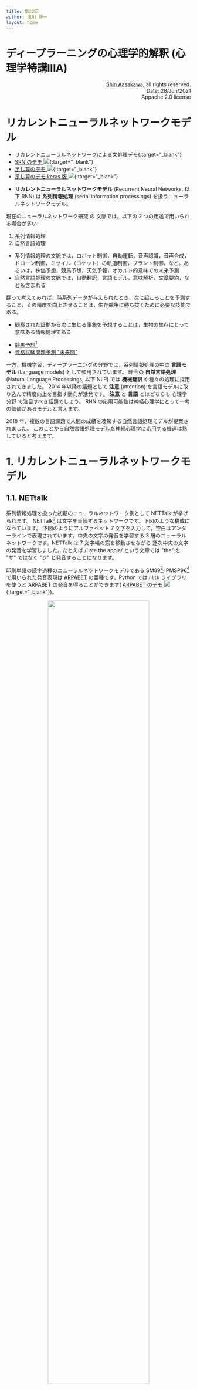 ```yaml
---
title: 第12回
author: 浅川 伸一
layout: home
---
```


# ディープラーニングの心理学的解釈 (心理学特講IIIA)

<div align='right'>
<a href='mailto:educ0233@komazawa-u.ac.jp'>Shin Aasakawa</a>, all rights reserved.<br>
Date: 28/Jun/2021<br/>
Appache 2.0 license<br/>
</div>

# リカレントニューラルネットワークモデル

- [リカレントニューラルネットワークによる文処理デモ](https://komazawa-deep-learning.github.io/character_demo.html){:target="_blank"}
- [SRN のデモ <img src="../assets/colab_icon.svg">](https://colab.research.google.com/github/komazawa-deep-learning/komazawa-deep-learning.github.io/blob/master/2021notebooks/2021_0702rnn_demo.ipynb){:target="_blank"}
- [足し算のデモ <img src="../assets/colab_icon.svg">](https://colab.research.google.com/github/komazawa-deep-learning/komazawa-deep-learning.github.io/blob/master/2021notebooks/2021_0702RNN_binary_addtion_demo.ipynb){:target="_blank"}
- [足し算のデモ keras 版 <img src="../assets/colab_icon.svg">](https://colab.research.google.com/github/ShinAsakawa/2019cnps/blob/master/notebooks/2019cnps_addtion_rnn.ipynb#scrollTo=Y3vy6Lvk-ivI){:target="_blank"}
<!-- sequential mnist の実装は tensorflow だった. see ~/study/2017rnn_book/code -->
<!-- 自動翻訳, 文章要約, 転移学習, マルチモーダル学習, マルチタスク学習-->

<!-- 
VAE と MAML と転移学習の実際とをやろうと思う。

以下は去年の 第11回

<center>
<img src='https://komazawa-deep-learning.github.io/assets/2014Imgur_Saddle_point.gif' style='width:74%'><br>
<img src='https://komazawa-deep-learning.github.io/assets/2014Imgur_Beales_function.gif' style='width:74%'><br>
<img src='https://komazawa-deep-learning.github.io/assets/2014Imgur_Long_Valley.gif' style='width:74%'><br>
</center>


## 再帰型 リカレントニューラルネットワークモデル
-->

- **リカレントニューラルネットワークモデル** (Recurrent Neural Networks, 以下 RNN) は **系列情報処理** (serial information processings) を扱うニューラルネットワークモデル。

現在のニューラルネットワーク研究 の 文脈では，以下の 2 つの用途で用いられる場合が多い:

1. 系列情報処理
2. 自然言語処理

* 系列情報処理の文脈では，ロボット制御，自動運転，音声認識，音声合成，ドローン制御，ミサイル（ロケット）の軌道制御，ブラント制御，など。あるいは，株価予想，競馬予想，天気予報，オカルト的意味での未来予測
* 自然言語処理の文脈では，自動翻訳，言語モデル，意味解析，文章要約，なども含まれる

翻って考えてみれば，時系列データが与えられたとき，次に起こることを予測すること，その精度を向上させることは，生存競争に勝ち抜くために必要な技能である。

- 観察された証拠から次に生じる事象を予想することは，生物の生存にとって意味ある情報処理である

<!-- - その適用範囲を思いつくままに考えてみると以下のような事柄が含まれる:

2. 生物の生存戦略
3. 制御，予測。天気予報，ロケットなどの弾道制御
1. データ処理
4. 未来予想，SF 的，心理学的，哲学的，歴史的意味あいも含めて。身近な例では占いや経済予測も含まれます
-->
- <a target="_blank" href="https://gauss-ai.jp/2019/04/05/siva%E9%81%8B%E5%96%B6%E5%85%83%E5%A4%89%E6%9B%B4%E3%81%AE%E3%81%8A%E7%9F%A5%E3%82%89%E3%81%9B/">競馬予想</a>[^gauss_supervisor], 
- <a target="_blank" href="https://www.shikaku-square.com/yobishiken/miraimon">資格試験問題予測 "未来問"</a>

[^gauss_supervisor]: <a target="_blank" href="https://gauss-ai.jp/about/">この会社の技術顧問って $\ldots$ :)</a>


<!--神経心理学モデルへの適用例では初期の読みのモデルから用いられて来ました。
1980年代のトライアングルモデル(Seidenberg and McClelland, 1989; Plaut et. al, 1996) や系列位置効果を検討する際
，用いられます。
-->

一方，機械学習，ディープラーニングの分野では，系列情報処理の中の **言語モデル** (Language models) として頻用されています。
昨今の **自然言語処理** (Natural Language Processings, 以下 NLP) では **機械翻訳** や種々の処理に採用されてきました。
2014 年以降の話題として **注意** (attention) を言語モデルに取り込んで精度向上を目指す動向が活発です。
**注意** と **言語** とはどちらも 心理学分野 で注目すべき話題でしょう。
RNN の応用可能性は神経心理学にとって一考の価値があるモデルと言えます。

2018 年，複数の言語課題で人間の成績を凌駕する自然言語処理モデルが提案されました。
このことから自然言語処理モデルを神経心理学に応用する機運は熟していると考えます。



# 1. リカレントニューラルネットワークモデル

## 1.1. NETtalk
系列情報処理を扱った初期のニューラルネットワーク例として NETTalk が挙げられます。
NETTalk[^NETTalk] は文字を音読するネットワークです。下図のような構成になっています。
下図のようにアルファベット 7 文字を入力して，空白はアンダーラインで表現されています，中央の文字の発音を学習する 3 層のニューラルネットワークです。NETTalk は 7 文字幅の窓を移動させながら
逐次中央の文字の発音を学習しました。たとえば /I ate the apple/ という文章では
"the" を "ザ" ではなく "ジ" と発音することになります。

印刷単語の読字過程のニューラルネットワークモデルである SM89[^SM89], PMSP96[^PMSP96] で用いられた発音表現は <a target="_blank" href="https://en.wikipedia.org/wiki/ARPABET">ARPABET</a> の亜種です。Python では `nltk` ライブラリを使うと ARPABET の発音を得ることができます(
[ARPABET のデモ <img src="../assets/colab_icon.svg">](https://colab.research.google.com/github/ShinAsakawa/2019cnps/blob/master/notebooks/2019cnps_arpabet_test.ipynb){:target="_blank"})。

[^NETTalk]: Sejnowski, T.J. and Rosenberg, C. R. (1987) Parallel Networks that Learn to Pronounce English Text, Complex Systems 1, 145-168.

[^SM89]: Seidenberg, M. S. & McClelland, J. L. (1989). A distributed, developmetal model of word recognition and naming. Psychological Review, 96(4), 523–568.

[^PMSP96]: Plaut, D. C., McClelland, J. L., Seidenberg, M. S. & Patterson, K. (1996). Understanding normal and impaired word reading: Computational principles in quasi-regular domains. Psychological Review, 103, 56–115.

<center>

<img src="../assets/1986Sejnowski_NETtalkFig2.svg" style="width:74%"></br>
Sejnowski (1986) Fig. 2
</center>

## 1.2. 単純リカレントニューラルネットワーク

NETTalk を先がけとして **単純再帰型ニューラルネットワーク** Simple Recurrent Neural networks (SRN) が提案されました。
発案者の名前で **Jordan ネット**[^JordanNet]，**Elman ネット**[^ElmanNet] と呼ばれます。

[^JordanNet]: Joradn, M.I. (1986) Serial Order: A Parallel Distributed Processing Approach, UCSD tech report.

[^ElmanNet]: Elman, J. L. (1990)Finding structure in time, Cognitive Science, 14, 179-211.

Jordan ネットも Elman ネットも上位層からの **帰還信号** を持ちます。これを **フィードバック結合** と呼び，位置時刻前の状態が次の時刻に使われます。Jordan ネットでは一時刻前の出力層の情報が用いられます(下図)。

<center>

<img src="../assets/SRN_J.svg" style="width:74%"><br>
<p style="width:74%" align="center">
図：マイケル・ジョーダン発案ジョーダンネット [@1986Jordan]
</p>
</center>

- 駄菓子菓子 <a target="_blank" href="../assets/MJ_air.jpg">彼（マイケル・ジェフェリー(エアー)・ジョーダン）</a> ではない :)
- <a target="_blank" href="../assets/c3-s4-jordan.jpg">マイケル・アーウィン・ジョーダン。ミスター機械学習[^jordan_ai_revolution_not_yet]</a>

[^jordan_ai_revolution_not_yet]: 彼は(も？)神様です。多くの機械学習アルゴリズムを提案し続けている影響力のある人です。長らく機械学習の国際雑誌の編集長でした。2018年 <a target="_blank" href="https://medium.com/@mijordan3/artificial-intelligence-the-revolution-hasnt-happened-yet-5e1d5812e1e7">AI 革命は未だ起こっていない</a> と言い出して議論を呼びました。


一方，Elman ネットでは一時刻前の中間層の状態がフィードバック信号として用いられます。

<center>

<img src="../assets/SRN_E.svg" style="width:74%"><br>
<p style="align:center; width:74%">
図：ジェフ・エルマン発案のエルマンネット[@lman1990],[@Elman1993]
</p>
</center>

どちらも一時刻前の状態を短期記憶として保持して利用するのですが，実際の学習では一時刻前の状態をコピーして保存しておくだけで，実際の学習では通常の **誤差逆伝播法** すなわちバックプロパゲーション法が用いられます。上 2 つの図に示したとおり U と W とは共に中間層への結合係数であり，V は中間層から出力層への結合係数です。Z=I と書き点線で描かれている矢印はコピーするだけですので学習は起こりません。このように考えれば SRN は 3 層のニューラルネットワークであることが分かります。

SRN はこのような単純な構造にも関わらず **チューリング完全** であろうと言われてきました。
すなわちコンピュータで計算可能な問題はすべて計算できるくらい強力な計算機だという意味です。

- Jordan ネットは出力層の情報を用いるため **運動制御** に
- Elan ネットは内部状態を利用するため **言語処理** に

それぞれ用いられます。従って **失行** aparxia (no matter what kind of apraxia such as 'ideomotor' or 'conceptual')，**行為障害** のモデルを考える場合 Jordan ネットは考慮すべき選択肢の候補の一つとなるでしょう。

## 1.3. リカレントニューラルネットワークの時間展開

一時刻前の状態を保持して利用する SRN は下図左のように描くことができます。同時に時間発展を考慮すれば下図右のように描くことも可能です。

<center>

<img src="../assets/RNN_fold.svg" style="width:94%"></br>
Time unfoldings of recurrent neural networks
</center>

上図右を頭部を 90 度右に傾けて眺めてください。あるいは同義ですが上図右を反時計回りに 90 度回転させたメンタルローテーションを想像してください。このことから **"SRN とは時間方向に展開したディープラーニングである"** ことが分かります。

## 1.4. エルマンネットによる言語モデル

下図に <a target="_blank" href="../assets/Elman_portrait.jpg">エルマン</a> が用いたネットワークモデルを示しました。図中の数字はニューロンの数を表します。入力層と出力層のニューロン数 26 とは，もちいた語彙数が 26 であったことを表します。

<center>

<img src="../assets/1991Elman_starting_small_Fig1.svg" style="width:74%"><br>
from [@Elman1991startingsmall]
</center>

エルマンは，系列予測課題によって次の単語を予想することを繰り返し学習させた結果，文法構造がネットワークの結合係数として学習されることを示しました。Elman ネットによって，埋め込み文の処理，時制の一致，性や数の一致，長距離依存などを正しく予測できることが示されました(Elman, 1990, 1991, 1993)。

- S     $\rightarrow$  NP VP “.”
- NP    $\rightarrow$  PropN | N | N RC
- VP    $\rightarrow$  V (NP)
- RC    $\rightarrow$  who NP VP | who VP (NP)
- N     $\rightarrow$  boy | girl | cat | dog | boys | girls | cats | dogs
- PropN $\rightarrow$  John | Mary |
- V     $\rightarrow$  chase | feed | see | hear | walk | live | chases | feeds | seeds | hears | walks | lives 

これらの規則にはさらに 2 つの制約があります。

1. N と V の数が一致していなければならない
2. 目的語を取る動詞に制限がある。例えばhit, feed は直接目的語が必ず必要であり，see とhear は目的語をとってもとらなくても良い。walk とlive では目的語は不要である。

文章は 23 個の項目から構成され，8 個の名詞と 12 個の動詞，関係代名詞 who，及び文の終端を表すピリオドです。この文法規則から生成される文 S は，名詞句 NP と動詞句 VP と最後にピリオドから成り立っている。
名詞句 NP は固有名詞 PropN か名詞 N か名詞に関係節 RC が付加したものの何れかとなります。
動詞句 VP は動詞 V と名詞句 NP から構成されるが名詞句が付加されるか否かは動詞の種類によって定まる。
関係節 RC は関係代名詞 who で始まり，名詞句 NP と動詞句 VP か，もしくは動詞句だけのどちらかかが続く，というものです。

下図に訓練後の中間層の状態を主成分分析にかけた結果を示しました。"boy chases boy", "boy sees boy", および "boy walks" という文を逐次入力した場合の遷移を示しています。
同じ文型の文章は同じような状態遷移を辿ることが分かります。

<center>

<img src="../assets/1991Elman_Fig3.jpg" style="width:84%"></br>
<p align="left" style="width:74%">
<!--
Trajectories through state space for sentences boy chases boy, boy sees
boy, boy walks. Principal component 1 is plotted along the abscissa;
principal component 3 is plotted along the ordinate. These two PC’s
together encode differences in verb-argument expectations.
-->
</p>
</center>

<!--
<img src="../assets/1991Elman_Fig4a.jpg" style="width:84%"><br>
-->

下図は文 "boy chases boy who chases boy" を入力した場合の遷移図です。この文章には単語 "boy" が 3 度出てきます。それぞれが異なるけれど，他の単語とは異なる位置に附置されていることがわかります。
同様に 'chases" が 2 度出てきますが，やはり同じような位置で，かつ，別の単語とは異なる位置に附置されています。</br> 

<center>

<img src="../assets/1991Elman_Fig4b.jpg" style="width:84%"><br>
</center>

同様にして "boy who chases boy chases boy" (男の子を追いかける男の子が男の子を追いかける) の状態遷移図を下図に示しました。</br>
<center>

<img src="../assets/1991Elman_Fig4c.jpg" style="width:84%"><br>
</center>

さらに複雑な文章例 "boy chases boy who chases boy who chases boy" の状態遷移図を下図に島します。</br>
<center> 

<img src="../assets/1991Elman_Fig4d.jpg" style="width:84%"><br>
</center>

Elman ネットが構文，文法処理ができるということは上図のような中間層での状態遷移で同じ単語が
異なる文位置で異なる文法的役割を担っている場合に，微妙に異なる表象を，図に即してで言えば，
同じ単語では，同じような場所を占めるが，その文法的役割によって異なる位置を占めることが
示唆されます。このことから中間層の状態は異なる文章の表現を異なる位置として表現していることが考えられ，
後述する **単語の意味** や **自動翻訳** などに使われることに繋がります(浅川の主観半分以上)


<!--
<p align="left" style="width:74%">
Movement through state space for sentences with relative clauses. Principal component 1 is displayed along the abscissa; principal component 11 is displayed along the ordinate. These two PC’s encode depth of embedding in relative clauses.
</p>
</center>
-->

## 1.5. Seq2sep 翻訳モデル

上記の中間層の状態を素直に応用すると **機械翻訳** や **対話** のモデルになります。
下図は初期の翻訳モデルである "seq2seq" の概念図を示しました。
"`<eos>`" は文末 end of sentence を表します。中央の "`<eos>`" の前がソース言語であり，中央の "`<eos>`" の後はターゲット言語の言語モデルである SRN の中間層への入力として用います。

注意すべきは，ソース言語の文終了時の中間層状態のみをターゲット言語の最初の中間層の入力に用いることであり，それ以外の時刻ではソース言語とターゲット言語は関係がないことです。
逆に言えば最終時刻の中間層状態がソース文の情報全てを含んでいるとみなすことです。この点を改善することを目指すことが 2014 年以降盛んに行われてきました。
顕著な例が後述する **双方向 RNN**， **LSTM** を採用したり，**注意** 機構を導入することでした。

<!--
<center>

<img src="../assets/RNN_fold.svg" style="width:94%"></br>
Time unfoldings of recurrent neural networks
</center>
-->

<center>

<img src="../assets/2014Sutskever_S22_Fig1.svg" style="width:99%"><br>
From [@2014Sutskever_Sequence_to_Sequence]
</center>

$$
\mbox{argmax}_{\theta}
\left(-\log p\left(w_{t+1}\right)\right)=f\left(w_{t}\vert \theta\right)
$$

## 1.6. 多様な RNN とその万能性
双方向 RNN や LSTM を紹介する前に，[カルパシーのブログ](http://karpathy.github.io/2015/05/21/rnn-effectiveness/) から下図に引用します。
下の 2 つ図ではピンク色が入力層，緑が中間層，青が出力層を示しています。

<!-- 
[^karpathy]: 去年までスタンフォード大学の大学院生。現在はステラ自動車，イーロン・マスクが社長，の AI 部長さんです。図は彼のブログから引用です。蛇足ですがブログのタイトルが unreasonable effectiveness of RNN です。過去の偉大な論文 Wiegner (1960), Hamming (1967), Halevy (2009) からの <del>パクリ</del> **敬意を表したオマージュ**です。"unreasonable effectiveness of [science|mathematics|data]" $\ldots$ www
-->

<center>
<img src="../assets/diags.jpeg" sytle="width:99%"><br>
RNN variations from http://karpathy.github.io/2015/05/21/rnn-effectiveness/
</center>

- 上図最左は通常の多層ニューラルネットワークで画像認識，分類，識別問題に用いられます。
- 上図左から 2 つ目は，画像からの文章生成
- 上図中央，左から 3 つ目は，極性分析，文章のレビュー，星の数推定
- 上図右から 2 つ目は翻訳や文章生成
- 上図最右はビデオ分析，ビデオ脚注付け

などに用いられます。これまで理解を促進する目的で中間層をただ一層として描いてきました。
ですがが中間層は多層化されていることの方が多いこと，中間層各層のニューロン数は
1024 程度まで用いられていることには注意してください。

数は各層のニューロン数が 4 つである場合の数値例を示しています。入力層では **ワンホット** 表現[^onehot]


[^onehot]: ベクトルの要素のうち一つだけが "1" であり他は全て "0” である疎なベクトルのこと。一つだけが "熱い" あるいは "辛い" ベクトルと呼びます。
以前は one-of-$k$ 表現 (MacKay の PRML など) と呼ばれていたのですが ワンホット表現，あるいは ワンホットベクトル (おそらく命名者は Begnio 一派)と呼ばれることが多いです。
ワンホットベクトルを学習させると時間がかかるという計算上の弱点が生じます。
典型的な誤差逆伝播法による学習では，下位層の入力値に結合係数を掛けた値で結合係数を更新します。
従って，下位層の値のほとんどが "0" であるワンホットベクトルは学習効率が落ちることになります。
そこで Elman はワンホットベクトルを実数値を持つ多次元ベクトルに変換してから用いることを行いました。
上のエルマンネットによる文法学習において,ニューロン数 10 の単語埋め込み層と書かれた層がこれに該当します。
単語埋め込み層を用いることで学習効率が改善し，後に示す word2vec などの **分散ベクトルモデル** へと発展します。


<center>
<img src="../assets/charseq.jpeg" style="width:94%"><br/>
RNN variations from <http://karpathy.github.io/2015/05/21/rnn-effectiveness/>
</center>

[@1991Siegelmann_RNN_universal] said Turing completeness of RNN.

## 1.7. 双方向 RNN BiRNN

RNN を改善するモデルとして 2 つ紹介します。一つは **双方向 RNN** bidirectional RNN (BiRNN) で
Shuster[^shuster]，別は LSTM です。ここでは BiRNN を扱います。下図に BiRNN の概念図を示しました。
BiRNN は RNN が 2 つ逆方向に走っていて互いに交わることはありません。
この意味では時間を逆向きに考えるだけなのでプログラム上の難しさは有りません。
時刻 $t$ での出力 $y(t)$ を得るためには，$[0\ldots,t-1]$ までの順方法 RNN と
$[T,\ldots,t+1]$ までの逆方法 RNN を用いて予測します。
逆方法 RNN は未来から過去を予測することを意味します。物理的因果律に違反することになるので
気持ち悪いとも言えます。ですが英単語 "the" の発音は後続する名詞を知っていれば発音を
予測することは容易です。同様にフランス語の定冠詞を "ラ" にするか "ル" にするかは
後続する名詞の性が分かっていれば容易です。このように自然言語処理では BiRNN を使うと
精度向上が期待される場合頻用されます。ここには神経心理学的な意味づけと工学的価値との齟齬，乖離が
あります。

[^shuter]: 提案当時 ATR と NICT 所属の博士課程研究員。現在は Google 所属。

<center>
<img src="../assets/1997Shuster_BiRNN.png" style="width:74%"><br/>
</center>

下図に BiRNN の音声認識データセットを用いた性能比較を示しました。図中では "BiRNN" が "BRNN" と表記されています。

<center>
<img src="../assets/1997Shuster_BiRNN_Tab2.png" style="width:74%"><br/>
<p align="left" style="width:74%">
Shuster (1997) Fig.1, Tab. 2
</p>
</center>

## 1.8. 長距離依存

上では RNN は時間方向でのディープラーニング(深層学習)であると説明しました。
ですが過去の情報を用いるために，一時刻前，すなわち直前の情報ではなく過去のある時点での情報を保持しておいて使いたい場合がありまs。英語の関係代名詞節を名詞の修飾に用いるような **中央埋め込み文** では，
主語と動詞との間で時制の一致が必要ですが，主語の後に関係代名詞節が埋め込まれると，主語の時制や数を
覚えておく必要が生じます。

文 "boy that girls chase plays the guitar" では関係代名詞節内の主語 "girls" が複数形です。
この複数形 "girls" に引きづられて動詞 "plays" を "play" としては正しい文法になりません。

このように過去の情報を覚えておく必要があります。これを **長距離依存** long term dependency と言います。SRN は長距離依存解消のために学習時間が長くなるという問題点があります。
これは中間層の内容が時々刻々変化し続けるため，特定の内容を保持することが困難になると考えられます。
この長距離依存解消が難しいという短所は，記憶内容を保持しておく別の場所，短期記憶バッファを用意するなどの解消方法も存在します。一方，短期記憶を保持する機構をリカレントニューラルネットワーク内に組み込むという考え方もあります。後者の考え方を実現する方法として次に紹介する長=短期記憶モデルがあります。

<center>
<img src="../assets/LTD.svg" style="width:49%"><br>
長距離依存の概念図
<!--Schematic description of a long term dependency-->
</center>

## 1.9. 長=短期記憶 LSTM

**長=短期記憶** (Long Short-Term Memory: LSTM, henceforth) はシュミットフーバー (Shumithuber, J.) 一派により提案された長距離依存解消のためのニューラルネットワークモデルです。
長距離依存を解消するためには，ある内容を保持し続けて必要に応じてその内容を表出する必要があります。
このことを実現するために，ニューロンへの入力に門 (gate) を置くことが提案されました。
下図に長=短期記憶モデルの概念図を示しました。
<center>

<img src="../assets/2015Greff_LSTM_ja.svg" style="width:74%"><br>
LSTM from [@2016Asakawa_AIdict]
</center>

上図の LSTM は一つのニューロンに該当します。このニューロンには 3 つのゲート(gate, 門) が付いています。
3 つのゲートは以下の名前で呼ばれます。

1. 入力ゲート input gate
2. 出力ゲート output gate
3. 忘却ゲート forget gate

各ゲートの位置を上図で確認してください。入力ゲートと出力ゲートが閉じていれば，セルの内容(これまでは中間層の状態と呼んできました)が保持されることになります。
出力ゲートが開いている場合には，セル内容が出力されます。一方出力ゲートが閉じていればそのセル内容は出力されません。このように入力ゲートと出力ゲートはセル内容の入出力に関与します。
忘却ゲートはセル内容の保持に関与します。忘却ゲートが開いていれば一時刻前のセル内容が保持されることを意味します。反対に忘却ゲートが閉じていれば一時刻前のセル内容は破棄されます。全セルの忘却ゲートが全閉ならば通常の多層ニューラルネットワークであることと同義です。すなわち記憶内容を保持しないことを意味します。SRN でフィードバック信号が存在しない場合に相当します。セルへの入力は，

1. 下層からの信号，
2. 上層からの信号, すなわち Jordan ネットの帰還信号
3. 自分自身の内容，すなわち Elman ネットの帰還信号

が用いられます。これら入力信号が

1. 入力信号そのもの
2. 入力ゲートの開閉制御用信号
3. 出力ゲートの開閉制御用信号
4. 忘却ゲートの開閉制御用信号

という 4 種類に用いられます。従って LSTM のパラメータ数は SRN に比べて 4 倍になります。

LSTM に限らず一般のニューラルネットワークの出力には非線形関数が用いられます。代表的な非線形出力関数としては，以下のような関数が挙げられます。

1. シグモイド関数[^sigmoid]: $f(x)=\left[1+e^{-x}\right]^{-1}$
2. ハイパーボリックタンジェント関数:  $f(x)=\left(e^{x}-e^{-x}\right)/\left(e^{x}+e^{-x}\right)$
3. 整流線形ユニット関数: $f(x)=\max\left(0,x\right)$

[^sigmoid]: 1980 年代に用いられたシグモイド関数が用いられることはほとんどなくなりました。理由は収束が遅いからです[@1999LeCun]

この中で，セルの出力関数として 2. のハイパーボリックタンジェント関数が，ゲートの出力関数にはシグモイド関数が使われます。その理由はハイパーボリックタンジェント関数の方が収束が早いこと，シグモイド関数は値域が $[0,1]$ であるためゲートの開閉に直接対応しているからです。

- Le Cun, Y. Bottou, L., Orr, G. B, Muller K-R. (1988) Efficient BackProp, in Orr, G. and Muller, K. (Eds.) Neural Networks: tricks and trade, Springer.

<!--
The LSTM (left figure) can be described as the input signals $\mathbf{x}_t$ at
time $t$, the output signals $\mathbf{o}_t$, the forget gate $\mathbf{f}_t$, and
the output signal $\mathbf{y}_t$, the memory cell $\mathbf{c}_t$, then we can get
the following:
$i_{t}=\sigma\left(W_{xi}x_{t}+W_{hi}y_{t-1}+b_{i}\right)$, </br>
$f_{t}=\sigma\left(W_{xf}x_{t}+W_{hf}y_{t-1}+b_{f}\right)$, </br>
$o_{t}=\sigma\left(W_{xo}x_{t}+W_{ho}y_{t-1}+b_{o}\right)$, </br> 
$g_{t}=\phi\left(W_{xc}x_{t}+W_{hc}y_{t-1}+b_{c}\right)$,</br>
$c_{t}=f_{t}\odot c_{t-1} + i_{t}\odot g_{t}$,<br>
$h_{t}=o_{t}\odot\phi\left(c_{t}\right)$</br>\label{eq:LSTM}
where
$\sigma\left(x\right)=\displaystyle\frac{1}{1+\mbox{exp}\left(-x\right)}$ (logistic function)
%% =1/2\left(\phi\Brc{x}+1\right)$,
$\phi\left(x\right)=\displaystyle\frac{\mbox{exp}\left(x\right)-\mbox{exp}\left(-x\right)}{\mbox{exp}\left(x\right)+\mbox{exp}\left(-x\right)}$ (hyper tangent)
%% $=2\sigma\left(x\right)-1$
and $\odot$ menas Hadamard (element--wise) product.
-->

## 1.10. LSTM におけるゲートの生理学的対応物 <!--Physiological correlates of gates in LSTM-->

以下の画像は <http://kybele.psych.cornell.edu/~edelman/Psych-2140/week-2-2.html> よりの引用。
ウミウシのエラ引っ込め反応時に，ニューロンへの入力信号ではなく，入力信号を修飾する結合が存在する。下図参照。

<center>
<img src="../assets/2016McComas_presynaptic_inhibition.jpg" style="width:74%"><br>
</center>


<center>

<!-- sea slug, ウミウシ。Mollush 軟体動物，-->
<img src="../assets/C87-fig2_24.jpg" style="width:37%">
<img src="../assets/shunting-inhibition.jpg" style="width:49%"><br>
<img src="../assets/C87-fig2_25.jpg" style="width:84%"><br>
アメフラシ (Aplysia) のエラ引っ込め反応(a.k.a. 防御反応)の模式図[^seaslang]
</center>

[^seaslang]: from <http://kybele.psych.cornell.edu/~edelman/Psych-2140/week-2-2.html> の 222ページより<br>
画像はそれぞれ http://kybele.psych.cornell.edu/~edelman/Psych-2140/shunting-inhibition.jpg<br>http://kybele.psych.cornell.edu/~edelman/Psych-2140/C87-fig2.25.jpg<br>http://kybele.psych.cornell.edu/~edelman/Psych-2140/C87-fig2.24.jpg<br>

また古くは PDP のバイブルにもシグマパイユニット ($\sigma\pi$ units) として既述が見られます。各ユニットを掛け算 ($\pi$) してから足し算 ($\sum$) するのでこのように命名されたのでしょう。

<center>

<img src="../assets/sigma-pi.jpg" style="width:64%"><br>
From [@PDPbook] chaper 7
</center>


### リカレントニューラルネットワークの成果
- <a target="_blank" href="http://people.idsia.ch/~juergen/nips2009.pdf">手書き文字認識 Graves(2009)</a>
- <a target="_blank" href="https://arxiv.org/abs/1303.5778">音声認識 Graves (2013)</a>, <a target="_blank" href="http://proceedings.mlr.press/v32/graves14.html">Grave and Jaitly (2014)</a>
- <a target="_blank" href="https://arxiv.org/abs/1308.0850" >手書き文字生成 Graves (2013)</a>
- <a target="_blank" href="https://arxiv.org/abs/1409.3215">系列学習 Sutskever (2014)</a>
- <a target="_blank" href="https://arxiv.org/abs/1409.0473">機械翻訳 Bahdanau (2014)</a>
- <a target="_blank" href="https://arxiv.org/abs/1508.04025">機械翻訳 Luong (2015)</a>
- <a target="_blank" href="https://arxiv.org/abs/1411.4555">画像脚注付け Vinyals et. al(2014)</a>
- <a target="_blank" href="https://arxiv.org/abs/1502.03044">注意つき画像脚注生成</a>
- <a target="_blank" href="https://arxiv.org/abs/1412.7449">構文解析 Vinayals et. al., (2014)</a>
- <a target="_blank" href="https://openreview.net/pdf?id=ByldLrqlx">プログラムコード生成 Zaremba (2015)</a>
- <a target="_blank" href="https://arxiv.org/abs/1506.05869">対話生成 Vinyals (2014)</a>
- <a target="_blank" href="https://arxiv.org/abs/1410.5401">ニューラルチューリングマシン NTM Graves et. al, (2014)</a>
- <a target="_blank" href="https://worldmodels.github.io/">世界モデル Ha and Schmithuber (2018)</a>[^about_world_model]

<!--
- Machine generated [TED Talks](https://www.youtube.com/watch?v=-OodHtJ1saY)
-->

[^about_world_model]: 我々を取り巻く世界のイメージは脳内のメンタルモデルである。誰しも全ての世界，政府，国を想像できない。
我々は現実世界の表象するコンセプトを選んでその関係を使うだけだ(浅川拙訳)と<a target="_blank" href="https://en.wikipedia.org/wiki/Mental_model">フォレスター</a>
は言ったそうです。

### 文献

<!--- [リカレントニューラルネットワーク](./lect08_RNN.pdf)-->
- <a target="_blank" href="../2019src2003final.pdf">浅川伸一 (2003) 単純再帰型ニューラルネットワークの心理学モデルとしての応用可能性, 心理学評論, 46(2), 274-287.</a>
- <a target="_blank" href="../6657.pdf">浅川伸一 (2016) リカレントニューラルネットワーク, 日本人工知能学会編，人工知能学事典新版，共立出版</a>
- <a target="_blank" href="../6658.pdf">浅川伸一 (2016) リカレントニューラルネットワークによる文法学習, 日本人工知能学会編，人工知能学事典新版，共立出版</a>

# 2. 自然言語処理 (Natural Language Processings: NLP)

## 2.1. 自然言語処理前史

1. 第一次ブーム 1960 年代
極度の楽観論: 辞書を丸写しすれば翻訳は可能だと思っていた，らしい...
2. 第二次ブーム 統計的自然言語処理
    -  [統計的言語モデル statistical language model](https://en.wikipedia.org/wiki/Language_model)
    - <a target="_blank" href="https://nlp.stanford.edu/manning/">Chris Manning (スタンフォード大学)</a>) and Schutze (1999) 著。定番の教科書 <a target="_blank" href="https://nlp.stanford.edu/fsnlp/">Fundations of Statistical Natural Language Processing</a>, あるいは
    <a target="_blank" href="https://nlp.stanford.edu/fsnlp/promo/">こちら</a>
    - もう一つ定評の教科書 <a target="_blank" href="https://web.stanford.edu/~jurafsky/">Jurafsky</a> 著) と Martin 著 <a target="_blank" href="https://web.stanford.edu/~jurafsky/slp3/">Speech and Language Processing</a> は <a target="_blank" href="https://web.stanford.edu/~jurafsky/slp3/ed3book.pdf">改訂版</a> が出版されました。ニューラルネットワークによる言語モデルも載っています。

## 1.2. 用語解説
- <a target="_blank" href="https://en.wikipedia.org/wiki/Bag-of-words_model">BoW</a>: Bag of Words 単語の袋。ある文章を表現する場合に，各単語の表現を集めて袋詰めしたとの意味。従って語順が考慮されません。"犬が男を噛んだ" と "男が犬を噛んだ" では同じ表現になります。LSA, LDA, fastText なども同じような表現を与えます。
- TF-IDF: 単語頻度 (Term Frequency) と 逆(Inverse) 文書頻度 (Document Frequency) で文書のベクトル表現を定義する手法です。何度も出現する単語は重要なので単語頻度が高い文書には意味があります。一方，全ての文書に出現する単語は重要とは言えないので単語の出現る文書の個数の逆数の対数変換を用います。このようにしてできた文章表現を TF-IDF と言います。

## 1.3. 言語モデル Language model
- 文献では言語モデルを **LM** と表記される。
- [統計的言語モデル statistical language model](https://en.wikipedia.org/wiki/Language_model)。言語系列に確率を与えるモデルの総称。良い言語モデル LM は，有意味文に高い確率を与え，曖昧な文には低い確率を与える。言語モデルは人工知能の問題。
1. n-gram 言語モデル
2. 指標: BELU, perplexity
3. 課題: NER, POS, COL, Summary, QA, Translation


<!--
## 関連分野
系列情報処理モデルには各分野で多くの試みがなされている。たとえば

1. 状態空間モデル (SSM), 隠れマルコフモデル (Hidden Markov models: HMM)
2. 自己回帰モデル (AR, ARMA, ARIMA, Box=Jenkins)
3. フィルタリング理論: カルマンフィルタ (Kalman filters), 粒子フィルタ(経済学部矢野浩一先生による[粒子フィルタの解説論文](https://www.terrapub.co.jp/journals/jjssj/pdf/4401/44010189.pdf))
3. ニューラルネットワーク
-->

## 2.4. N-グラム言語モデル

- 類似した言語履歴 $h$ について, n-gram 言語モデルは言語履歴 $h$ によって言語が定まることを言います。
- 実用的には n-gram 言語モデルは $n$ 語の単語系列パターンを表象するモデルです。
- n-gram 言語モデルでは $n$ の次数増大に従って，パラメータは指数関数的に増大します。
- すなわち高次 n グラム言語モデルのパラメータ推定に必要な言語情報のコーパスサイズは，次数増大に伴って，急激不足します
- Wikipedia からの引用では次式:
$$
p(w_1,\dots,w_m)=\prod_{i=1}^{m} P(w_i\vert w_1,\ldots,w_{i-1})\simeq \prod_{i=1}^{m}p(w_i\vert w_{i-(n-1)},\ldots,w_{i-1})
$$
- 上式では $m$ ですが，伝統的に $n$ グラムと呼びます。$n=1$ であれば直前の 1 つを考慮して
次語を予測することになります。

<!--
- n-グラム言語モデル: 文脈 $h$ の中で単語 $w$ が何回出現したかをカウント。観測した全ての文脈 $h$ で正化
- 伝統的解: n-グラム言語モデル: $P\left(w\vert h\right)=\displaystyle\frac{C\left(h,w\right)}{C\left(h\right)}$
- 確率 $p\left(w_n\vert w_{1},\ldots,w_{n-1}\right)$
-->

<!-- # from Manning (1999) page 191.

In such a stochastic problem, we use a classification of the previous
words, the _history_ to predict the next word. On the basis of having looked
at a lot of text, we know which words tend to follow other words.

For this task, we cannot possibly consider each textual history separately:
most of the time we will be listening to a sentence that we have
never heard before, and so there is no previous identical textual history
on which to base our predictions, and even if we had heard the beginning
of the sentence before, it might end differently this time. And so we
-->

余談[^gram] ですが

- $n=0$: ヌルグラム null-gram 
- $n=1$: ユニグラム uni-gram
- $n=2$: バイグラム bi-gram
- $n=3$: トリグラム tri-gram

などと呼ばれます。

[^gram]: 五月蝿いことを言えば Manning (1999, p.193) によると単語 _gram_ はギリシャ語由来の単語だそうです。従って _gram_ に付ける数接頭辞もギリシャ語である教養を持つべきです。そうすると $n=1$: mono-gram, $n=2$: di-gram, $n=4$: tetra-gram が教養です。$n=3$ はギリシャ，ローマ共通で tri-gram です。日常会話では $n=4$ をクワッドグラム(ラテン語由来)やフォーグラムと呼ぶことも多いです。

<!--
The cases of n-gram models that people usually use are for $n=2,3,4$ and these alternatives are usually referred to as a bigram, a trigram four-gram, model, respectively. 
Revealing this will surely be enough to cause any Classicists who are reading this book to stop, and to leave the field to uneducated engineering sorts: is a _gram_ is a Greek root and so should be put together with Greek number prefixes.  
Shannon actually did use the term but with dtigram, with declining levels of education in recent decades, this usage has not survived. 
As non-prescriptive linguists, however, we think that the curious mixture of English, Greek, and Latin that our collegues actuall use is quite fun.  
So we will try to stamp it out. 
Rather than _four-gram_, some people do make an attempt at appearing educated by saying _quad-gram_, but this is not really correct use of a Latin number prefix (which would give _quadgram_ cf. _quadilateral_), let alone correct use of a Greek number prefix, which would give us "a _tetragram_ model.”
that we have to specify to determine a particular model within that model space.
-->

## 2.5. ニューラルネットワーク言語モデルあるいはミコロフ革命
<center>
<img src="../assets/Mikolov_portrait.jpg" style="width:24%">
<img src="../assets/2015Mikolov_NIPSportrait.png" style="width:33%"><br>
</center>

- スパースな言語履歴 $h$ は低次元空間へと射影される。類似した言語履歴は群化する
- 類似の言語履歴を共有することで，ニューラルネットワーク言語モデルは頑健
(訓練データから推定すべきパラメータが少ない)。

## 2.6. ニューラルネットワーク言語モデル NNLM フィードフォワード型 NNLM

<center>
<img src="../assets/2012Mikolov_Google_Slides8.svg" style="width:74%"></br>
図: フィードフォワード型ニューラルネットワーク言語モデル NNLM [@2003Bengio],[@2007Schwenk].
</center>

## 1.7. リカレントニューラルネットワーク言語モデル RNNLM

<center>
<img src="../assets/2011Mikolov_Extention_Fig1.svg" style="width:74%"></br>
</center>

- 入力層 $w$ と出力層 $y$ は同一次元，総語彙数に一致。(約一万語から20万語)
- 中間層 $s$ は相対的に低次元 (50から1000ニューロン)
- 入力層から中間層への結合係数行列 $U$，中間層から出力層への結合係数行列 $V$，
- 再帰結合係数行列 $W$ がなければバイグラム(2-グラム)ニューラルネットワーク言語モデルと等しい

<!--
## Model description - recurrent NNLM

<center>
<img src="../assets/2011Mikolov_Extention_Fig1.svg" style="width:74%">
</center>

- Input layer $w$ and output layer $y$ have the same dimensionality as the vocabulary (10K - 200K)
- Hidden layer $s$ is orders of magnitude smaller (50 - 1000 neurons)
- $U$ is the matrix of weights between input and hidden layer, $V$ is the matrix of weights between hidden and output layer
- Without the recurrent weights $W$, this model would be a bigram neural network language model

### ニューラルネットワーク言語モデル(4) リカレントニューラルネットワーク言語モデル RNNLM(2)

- 中間層ニューロンの出力と出力層ニューロンの出力は，それぞれ以下のとおり：

$$
s(t) = f\left(\mathbf{Uw}(t) + \mathbf{W}\right)s\left(t-1\right)\\
y(t) = g\left(\mathbf{Vs}\left(t\right)\right),
$$

$f(z)$ はシグモイド関数，$g(z)$ はソフトマックス関数。
P
最近のほとんどのニューラルネットワークと同じく出力層にはソフトマックス関数を用いる。
出力を確率分布とみなすように，全ニューロンの出力確率を合わせると1となるように

$$
f(z)=\frac{1}{1+e^{-z}}, 
$$

$$
g\left(z_m\right)=\frac{e^{z_{m}}}{\sum_k e^{z_{k}}}
$$

## Model Description - Recurrent NNLM
The output values from neurons in the hidden and output layers
are computed as follows:
$$
s(t) = f\left(\mathbf{Uw}(t) + \mathbf{W}\right)s\left(t-1\right)
$$

$$
y(t) = g\left(\mathbf{Vs}\left(t\right)\right),
$$
where $f\left(z\right)$ and $g\left(z\right)$ are sigmoid and softmax activation
unctions (the softmax function in the output layer is used to
ensure that the outputs form a valid probability distribution, i.e.
all outputs are greater than 0 and their sum is 1):
$$
f\left(z\right) =\frac{1}{1+e^{-z}}, g\left(z_m\right)=\frac{e^{z_{m}}}{\sum_ke^{z_{k}}}
$$

## RNNLM の学習(1)
- 確率的勾配降下法 (SGD)
- 全訓練データを繰り返し学習，結合係数行列 $U$, $V$, $W$ をオンライン学習 (各単語ごとに逐次)
- 数エポック実施 (通常 5-10)

### Training of RNNLM
- The training is performed using Stochastic Gradient Descent (SGD)
- We go through all the training data iteratively, and update the weight
- matrices $U$, $V$ and $W$ online (after processing every word)
- Training is performed in several epochs (usually 5-10)

### RNNLM の学習(2)

時刻 $t$ における出力層の誤差ベクトル $\mathbf{e}_o\left(t\right)$ の勾配計算には

クロスエントロピー誤差を用いて：

$$
\mathbf{e}_o\left(t\right) = \mathbf{d}\left(t\right)-\mathbf{y}\left(t\right)
$$

$\mathbf{d}(t)$ は出力単語を表すターゲット単語であり
時刻 $t+1$ の入力単語 $\mathbf{w}\left(t+1\right)$ (ビショップは PRML~\citep{PRML}では
1-of-ｋ 表現と呼んだ。ベンジオはワンホットベクトルと呼ぶ)。

### Training of RNNLM
radient of the error vector in the output layer $\mathbf{e}_o\left(t\right)$ is
computed using a cross entropy criterion:
$$
\mathbf{e}_o\left(t\right) = \mathbf{d}\left(t\right)-\mathbf{y}\left(t\right)
$$
where $\mathbf{d}\left(t\right)$ is a target vector that represents the word
$\mathbf{w}\left(t+1\right)$ (encoded as 1-of-V vector(ワンホットベクター)).

### RNNLM の学習(3)

時刻 $t$ における中間層から出力層への結合係数行列 $V$ は，
中間層ベクトル $\mathbf{s}\left(t\right) と出力層ベクトル $\mathbf{y}\left(t\right)$ を用いて
次式のように計算する

$$
\mathbf{V}(t+1) = \mathbf{V}(t) + \alpha\mathbf{s}(t)\mathbf{e}_o(t)^{\top}
$$

$\alpha$ は学習係数

# Training of RNNLM
Weights $V$ between the hidden layer $\mathbf{s}\left(t\right)$ and the output layer
$\mathbf{y}\left(t\right)$ are updated as

$$
\mathbf{V}\left(t+1\right)=\mathbf{V}\left(t\right)+\alpha\mathbf{s}\left(t\right)\mathbf{e}_o\left(t\right)^{\top}
$$
where $\alpha$ is the learning rate.

# RNNLM の学習(4)

続いて，出力層からの誤差勾配ベクトルから中間層の誤差勾配ベクトルを計算すると，

$$
\mathbf{e}_h\left(t\right) = d_{h}\left(\mathbf{e}_o\left(t\right)^{\top}\mathbf{V},t\right),
$$

誤差ベクトルは関数 $d_h()$ をベクトルの各要素に対して適用して

$$
d_{hj}\left(x,t\right) = x s_j\left(t\right)\left(1-s_{j}\left(t\right)\right)
$$

Next, gradients of errors are propagated from the output layer to the hidden layer

$$
\mathbf{e}_h\left(t\right) = d_{h}\left(\mathbf{e}_o\left(t\right)^{\top}\mathbf{V},t\right),
$$

where the error vector is obtained using function $d_h()$ that is applied element-wise

$$
d_{hj}\left(x,t\right) = x s_j\left(t\right)\left(1-s_{j}\left(t\right)\right)
$$

### RNNLM の学習(5)

時刻 $t$ における入力層から中間層への結合係数行列 $\mathbf{U}$ は，ベクトル $\mathbf{s}\left(t\right)$ の更新を以下のようにする。

$$
\mathbf{U}(t+1) = \mathbf{U}(t) + \alpha\mathbf{w}(t)\mathbf{e}_{h}(t)^{\top}
$$

時刻 $t$ における入力層ベクトル $\mathbf{w}(t)$ は，一つのニューロンを除き全て $0$ である。
上式のように結合係数を更新するニューロンは入力単語に対応する
一つのニューロンのそれを除いて全て $0$ なので，計算は高速化できる。

Weights $\mathbf{U}$ between the input layer $\mathbf{w}\left(t\right)$ and
the hidden layer $\mathbf{s}\left(t\right)$ are then updated as

$$
\mathbf{U}\left(t+1\right) = \mathbf{U}\left(t\right) + \alpha\mathbf{w}\left(t\right)\mathbf{e}_{h}\left(t\right)^{\top}
$$

Note that only one neuron is active at a given time in the input vector
$\mathbf{w}\left(t\right)$. As can be seen from the equation (\ref{eq:8}),
the weight change for neurons with zero activation is none, thus the
computation can be speeded up by updating weights that correspond just to
the active input neuron.
-->

## 2.7. RNNLM の学習 時間貫通バックプロパゲーション BPTT

<center>
<img src="../assets/2011Mikolov_Extention_Fig3.svg" style="width:94%"><br>
2011 Mikolov Fig.3
</center>

- 再帰結合係数行列 $\mathbf{W}$ を時間展開し，多層ニューラルネットワークとみなして学習を行う
- 時間貫通バックプロパゲーションは Backpropagation Through Time (BPTT) といいます

<!--
### RNNLM の学習(8) 時間貫通バックプロパゲーション BPTT(3)

誤差伝播は再帰的に計算する。
通時バックプロパゲーションの計算方法では，
前の時刻の中間層の状態を保持しておく必要がある。

$$
{e}_h\left(t-\tau-1\right)d_{h}\left(e_h\left(t-\tau\right)^{\top}\mathbf{W},t-\tau-\right),
$$

時間展開したこの図で示すように各タイムステップで，繰り返し（再帰的に）で微分して
勾配ベクトルの計算が行われる。このとき各タイムステップの時々刻々の刻みを経るごとに
急速に勾配が小さくなってしまう
**勾配消失** が起きる。
活性化関数がロジスティック関数

$f(x)=\sigma(x)=\left(1+\exp(-x)\right)$

であれば，その微分は

$\sigma'(x)=x\left(1-x\right)$

であった。

ハイパータンジェント
$f(x)=\phi(x)=\left(e^{x}-e^{-x}\right)/\left(e^{x}+e^{-x}\right)$ であれば

$\phi'\left(x\right)=x\left(1-x^2\right)$ であるから，いずれの活性化関数を用いる場合でも
ニューロン$x$の値域（取りうる値）が $x=\left(x\vert 0\le x\le1\right)$
である限り，ロジスティック関数であれハイパータンジェント関数であれ，
元の値より $0$ に近い値となる。

本日は省略するが，これと反対の現象**勾配爆発** が起きる可能性がある。

**BPTT** で時刻に関する再帰が深いと深刻な問題となり
収束しない，学習がいつまで経っても終わらないことがある。

The unfolding can be applied for as many time steps as many training examples were already seen, however the error gradients quickly {\bf vanish} as they get backpropagated in time (in rare cases the errors can {\bf explode}), so several steps of unfolding are sufficient (this is sometimes referred to as __truncated BPTT__.

## RNNLM の学習(9) 時間貫通バックプロパゲーション BPTT(4)
再帰結合係数行列 $\mathbf{W}$ の更新には次の式を用いる：

$$
\mathbf{W}\left(t+1\right) = \mathbf{W}\left(t\right) + \alpha\sum_{z=0}^{T}\mathbf{s}\left(t-z-1\right)\mathbf{e}_{h}\left(t-z\right)^{\top}.
$$

行列 $\mathbf{W}$ の更新は誤差が逆伝播するたびに更新されるのではなく，一度だけ更
新する。そうしないと，どの時間を遡及している最中にどの時刻で計算した誤差によっ
て再帰結合行列を更新するのかという，更新の順番が影響する **タイムマシン問題** が発生する。
未来の子孫が過去の祖先を殺すと子孫は存在しえない。

計算効率の面からも，訓練事例をまとめて扱い，時間ステップニューラルネットワー
クの時刻 $T$ に関する時間展開に関する複雑さは抑えることが行われる。

The recurrent weights $\mathbf{W}$ are updated as

$$
\mathbf{W}\left(t+1\right) = \mathbf{W}\left(t\right) + \alpha\sum_{z=0}^{T}\mathbf{s}\left(t-z-1\right)\mathbf{e}_{h}\left(t-z\right)^{\top}.
$$

Note that the matrix $\mathbf{W}$ is changed in one update at once, and not
during backpropagation of errors.

%% It is more computationally efficient to unfold the network after processing
%% several training examples, so that the training complexity does not
%% increase linearly with the number of time steps $T$ for which the network
%% is unfolded in time.

-->

## 2.8. 時間貫通バックプロパゲーション BPTT

<center>
<img src="../assets/2012Mikolov_Google_Slides20.svg" style="width:74%"><br>
図: バッチ更新の例。赤い矢印は誤差勾配がリカレントニューラルネットワーク
</center>
の時間展開を遡っていく様子を示している。

## 2.9. 文字ベースか単語ベースか？
1. Pros/Cons
1. OOV problems。OOV: Out of Vocabulary 問題。ソーシャルメディアなどを活用する場合不可避の問題

